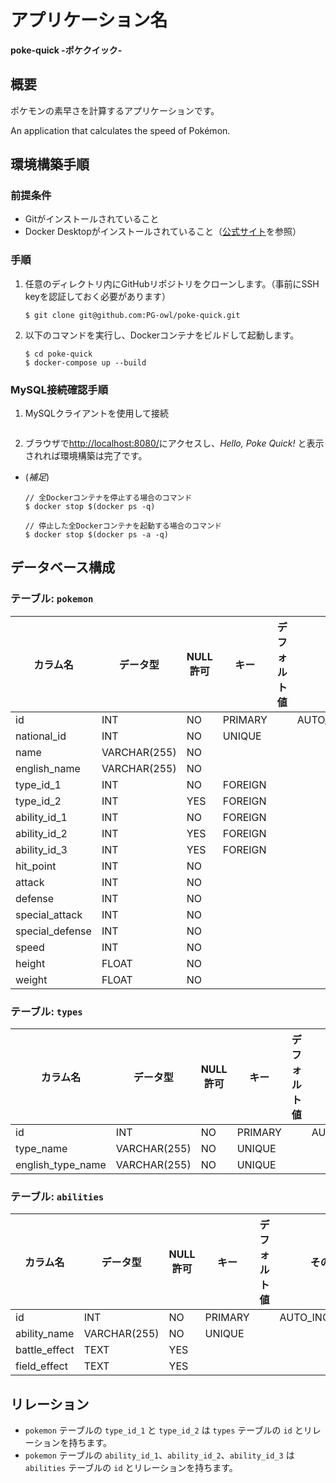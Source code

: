 # アプリケーション名
**poke-quick -ポケクイック-**

## 概要
ポケモンの素早さを計算するアプリケーションです。

An application that calculates the speed of Pokémon.

## 環境構築手順

### 前提条件
- Gitがインストールされていること
- Docker Desktopがインストールされていること（[公式サイト](https://www.docker.com/ja-jp/)を参照）

### 手順
1. 任意のディレクトリ内にGitHubリポジトリをクローンします。（事前にSSH keyを認証しておく必要があります）
	```shell
	$ git clone git@github.com:PG-owl/poke-quick.git
	```

2.  以下のコマンドを実行し、Dockerコンテナをビルドして起動します。
	``` shell
	$ cd poke-quick
	$ docker-compose up --build
	```

### MySQL接続確認手順
1. MySQLクライアントを使用して接続
	``` shell
	```

2. ブラウザで<http://localhost:8080/>にアクセスし、*Hello, Poke Quick!* と表示されれば環境構築は完了です。

* (*補足*) 
	``` shell
	// 全Dockerコンテナを停止する場合のコマンド
	$ docker stop $(docker ps -q)
	```

	``` shell
	// 停止した全Dockerコンテナを起動する場合のコマンド
	$ docker stop $(docker ps -a -q)
	```

## データベース構成

### テーブル: `pokemon`
| カラム名          | データ型       | NULL許可 | キー     | デフォルト値 | その他       |
|-------------------|----------------|----------|----------|--------------|--------------|
| id                | INT            | NO       | PRIMARY  |              | AUTO_INCREMENT |
| national_id       | INT            | NO       | UNIQUE   |              |              |
| name              | VARCHAR(255)   | NO       |          |              |              |
| english_name      | VARCHAR(255)   | NO       |          |              |              |
| type_id_1         | INT            | NO       | FOREIGN  |              |              |
| type_id_2         | INT            | YES      | FOREIGN  |              |              |
| ability_id_1      | INT            | NO       | FOREIGN  |              |              |
| ability_id_2      | INT            | YES      | FOREIGN  |              |              |
| ability_id_3      | INT            | YES      | FOREIGN  |              |              |
| hit_point         | INT            | NO       |          |              |              |
| attack            | INT            | NO       |          |              |              |
| defense           | INT            | NO       |          |              |              |
| special_attack    | INT            | NO       |          |              |              |
| special_defense   | INT            | NO       |          |              |              |
| speed             | INT            | NO       |          |              |              |
| height            | FLOAT          | NO       |          |              |              |
| weight            | FLOAT          | NO       |          |              |              |

### テーブル: `types`
| カラム名          | データ型       | NULL許可 | キー     | デフォルト値 | その他       |
|-------------------|----------------|----------|----------|--------------|--------------|
| id                | INT            | NO       | PRIMARY  |              | AUTO_INCREMENT |
| type_name         | VARCHAR(255)   | NO       | UNIQUE   |              |              |
| english_type_name | VARCHAR(255)   | NO       | UNIQUE   |              |              |

### テーブル: `abilities`
| カラム名          | データ型       | NULL許可 | キー     | デフォルト値 | その他       |
|-------------------|----------------|----------|----------|--------------|--------------|
| id                | INT            | NO       | PRIMARY  |              | AUTO_INCREMENT |
| ability_name      | VARCHAR(255)   | NO       | UNIQUE   |              |              |
| battle_effect     | TEXT           | YES      |          |              |              |
| field_effect      | TEXT           | YES      |          |              |              |

## リレーション
- `pokemon` テーブルの `type_id_1` と `type_id_2` は `types` テーブルの `id` とリレーションを持ちます。
- `pokemon` テーブルの `ability_id_1`、`ability_id_2`、`ability_id_3` は `abilities` テーブルの `id` とリレーションを持ちます。
